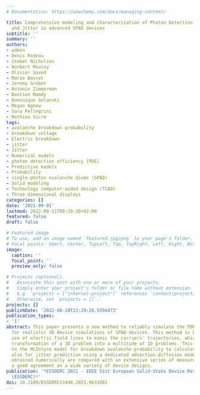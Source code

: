 ```yaml
---
# Documentation: https://wowchemy.com/docs/managing-content/

title: Comprehensive modeling and characterization of Photon Detection Efficiency
  and Jitter in advanced SPAD devices
subtitle: ''
summary: ''
authors:
- admin
- Denis Rideau
- Isobel Nicholson
- Norbert Moussy
- Olivier Saxod
- Marie Basset
- Jeremy Grebot
- Antonin Zimmerman
- Bastien Mamdy
- Dominique Golanski
- Megan Agnew
- Sara Pellegrini
- Mathieu Sicre
tags:
- avalanche breakdown probability
- breakdown voltage
- Electric breakdown
- jitter
- Jitter
- Numerical models
- photon detection efficiency (PDE)
- Predictive models
- Probability
- single-photon avalanche diode (SPAD)
- Solid modeling
- Technology computer-aided design (TCAD)
- Three-dimensional displays
categories: []
date: '2021-09-01'
lastmod: 2022-08-11T00:29:28+02:00
featured: false
draft: false

# Featured image
# To use, add an image named `featured.jpg/png` to your page's folder.
# Focal points: Smart, Center, TopLeft, Top, TopRight, Left, Right, BottomLeft, Bottom, BottomRight.
image:
  caption: ''
  focal_point: ''
  preview_only: false

# Projects (optional).
#   Associate this post with one or more of your projects.
#   Simply enter your project's folder or file name without extension.
#   E.g. `projects = ["internal-project"]` references `content/project/deep-learning/index.md`.
#   Otherwise, set `projects = []`.
projects: []
publishDate: '2022-08-10T22:29:28.555647Z'
publication_types:
- '1'
abstract: This paper presents a new method to reliably simulate the PDE and jitter
  for realistic 3D device simulations of SPAD devices. This method is based on the
  use of electric field lines to mimic the carriers' trajectories, which allows the
  transformation of a 3D problem into a multitude of 1D problems. This idea is applied
  to the McIntyre model for breakdown avalanche probability to calculate PDE, but
  also for jitter prediction using a dedicated advection-diffusion model. The results
  obtained numerically are compared with an extensive series of measurements and show
  a good agreement on a wide variety of device designs.
publication: '*ESSDERC 2021 - IEEE 51st European Solid-State Device Research Conference
  (ESSDERC)*'
doi: 10.1109/ESSDERC53440.2021.9631801
---
```


